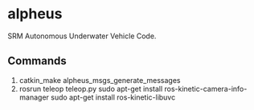 # alpheus
SRM Autonomous Underwater Vehicle Code.

## Commands

1. catkin_make alpheus_msgs_generate_messages
1. rosrun teleop teleop.py
sudo apt-get install ros-kinetic-camera-info-manager
sudo apt-get install ros-kinetic-libuvc


